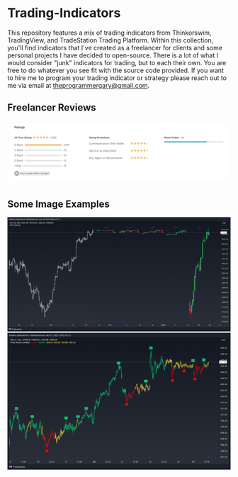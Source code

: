 # Trading-Indicators

This repository features a mix of trading indicators from Thinkorswim, TradingView, and TradeStation Trading Platform. Within this collection, you'll find indicators that I've created as a freelancer for clients and some personal projects I have decided to open-source. There is a lot of what I would consider "junk" indicators for trading, but to each their own. You are free to do whatever you see fit with the source code provided. If you want to hire me to program your trading indicator or strategy please reach out to me via email at theprogrammergary@gmail.com.

## Freelancer Reviews

![Freelancer Reviews](https://github.com/theprogrammergary/Trading-Indicators/blob/main/images/reviews%20from%20dec-23.png)

## Some Image Examples

![Example1](https://github.com/theprogrammergary/Trading-Indicators/blob/main/images/mtfCharting.png)
![Example2](https://github.com/theprogrammergary/Trading-Indicators/blob/main/images/paCandles.png)
